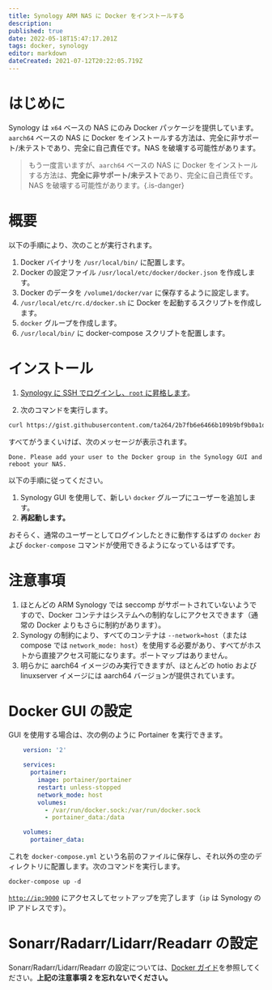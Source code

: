 ```yaml
---
title: Synology ARM NAS に Docker をインストールする
description: 
published: true
date: 2022-05-18T15:47:17.201Z
tags: docker, synology
editor: markdown
dateCreated: 2021-07-12T20:22:05.719Z
---
```


# はじめに

Synology は `x64` ベースの NAS にのみ Docker パッケージを提供しています。`aarch64` ベースの NAS に Docker をインストールする方法は、完全に非サポート/未テストであり、完全に自己責任です。NAS を破壊する可能性があります。

> もう一度言いますが、`aarch64` ベースの NAS に Docker をインストールする方法は、**完全に非サポート/未テスト**であり、完全に自己責任です。NAS を破壊する可能性があります。{.is-danger}

# 概要

以下の手順により、次のことが実行されます。

1. Docker バイナリを `/usr/local/bin/` に配置します。
1. Docker の設定ファイル `/usr/local/etc/docker/docker.json` を作成します。
1. Docker のデータを `/volume1/docker/var` に保存するように設定します。
1. `/usr/local/etc/rc.d/docker.sh` に Docker を起動するスクリプトを作成します。
1. `docker` グループを作成します。
1. `/usr/local/bin/` に docker-compose スクリプトを配置します。

# インストール

1. [Synology に SSH でログインし、`root` に昇格します](https://kb.synology.com/en-global/DSM/tutorial/How_to_login_to_DSM_with_root_permission_via_SSH_Telnet)。

1. 次のコマンドを実行します。

```bash
curl https://gist.githubusercontent.com/ta264/2b7fb6e6466b109b9bf9b0a1d91ebedc/raw/b76a28d25d0abd0d27a0c9afaefa0d499eb87d3d/get-docker.sh | sh
```

すべてがうまくいけば、次のメッセージが表示されます。

```none
Done. Please add your user to the Docker group in the Synology GUI and reboot your NAS.
```

以下の手順に従ってください。

1. Synology GUI を使用して、新しい `docker` グループにユーザーを追加します。
1. **再起動します。**

おそらく、通常のユーザーとしてログインしたときに動作するはずの `docker` および `docker-compose` コマンドが使用できるようになっているはずです。

# 注意事項

1. ほとんどの ARM Synology では seccomp がサポートされていないようですので、Docker コンテナはシステムへの制約なしにアクセスできます（通常の Docker よりもさらに制約があります）。
1. Synology の制約により、すべてのコンテナは `--network=host`（または compose では `network_mode: host`）を使用する必要があり、すべてがホストから直接アクセス可能になります。ポートマップはありません。
1. 明らかに aarch64 イメージのみ実行できますが、ほとんどの hotio および linuxserver イメージには aarch64 バージョンが提供されています。

# Docker GUI の設定

GUI を使用する場合は、次の例のように Portainer を実行できます。

```yml
    version: '2'

    services:
      portainer:
        image: portainer/portainer
        restart: unless-stopped
        network_mode: host
        volumes:
          - /var/run/docker.sock:/var/run/docker.sock
          - portainer_data:/data

    volumes:
      portainer_data:
```

これを `docker-compose.yml` という名前のファイルに保存し、それ以外の空のディレクトリに配置します。次のコマンドを実行します。

```shell
docker-compose up -d
```

[`http://ip:9000`](http://ip:9000) にアクセスしてセットアップを完了します（`ip` は Synology の IP アドレスです）。

# Sonarr/Radarr/Lidarr/Readarr の設定

Sonarr/Radarr/Lidarr/Readarr の設定については、[Docker ガイド](/docker-guide)を参照してください。**上記の注意事項 2 を忘れないでください。**